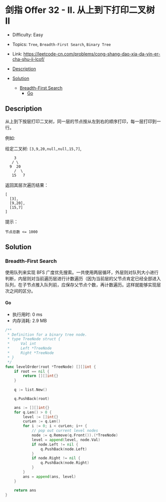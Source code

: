 <!-- omit in toc -->
# 剑指 Offer 32 - II.  从上到下打印二叉树 II

- Difficulty: Easy
- Topics: `Tree`, `Breadth-First Search`, `Binary Tree`
- Link: https://leetcode-cn.com/problems/cong-shang-dao-xia-da-yin-er-cha-shu-ii-lcof/

- [Description](#description)
- [Solution](#solution)
  - [Breadth-First Search](#breadth-first-search)
    - [Go](#go)

## Description

从上到下按层打印二叉树，同一层的节点按从左到右的顺序打印，每一层打印到一行。

例如:

给定二叉树: `[3,9,20,null,null,15,7]`,
```
    3
   / \
  9  20
    /  \
   15   7
```

返回其层次遍历结果：
```
[
  [3],
  [9,20],
  [15,7]
]
```

提示：
```
节点总数 <= 1000
```

## Solution

### Breadth-First Search

使用队列来实现 BFS 广度优先搜索。一共使用两层循环，外层则对队列大小进行判断，内层则对当前遍历层进行计数遍历（因为当前层的父节点肯定已经全部进入队列，在子节点推入队列前，应保存父节点个数，再计数遍历。这样就能够实现层次之间的区分。

#### Go

- 执行用时: 0 ms
- 内存消耗: 2.9 MB

```go
/**
 * Definition for a binary tree node.
 * type TreeNode struct {
 *     Val int
 *     Left *TreeNode
 *     Right *TreeNode
 * }
 */
func levelOrder(root *TreeNode) [][]int {
    if root == nil {
        return [][]int{}
    }
    
    q := list.New()

    q.PushBack(root)

    ans := [][]int{}
    for q.Len() > 0 {
        level := []int{}
        curLen := q.Len()
        for i := 0; i < curLen; i++ {
            // pop out current level nodes
            node := q.Remove(q.Front()).(*TreeNode)
            level = append(level, node.Val)
            if node.Left != nil {
                q.PushBack(node.Left)
            }
            if node.Right != nil {
                q.PushBack(node.Right)
            }
        }
        ans = append(ans, level)
    }

    return ans
}
```

